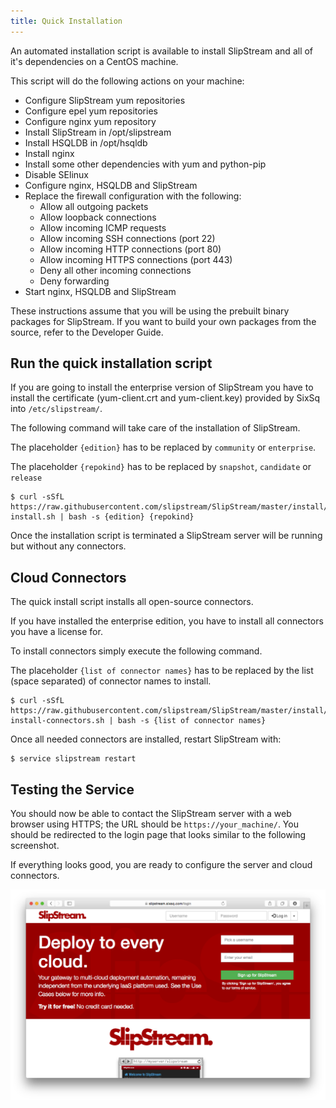 ```yaml
---
title: Quick Installation
---
```


An automated installation script is available to install SlipStream and all of
it's dependencies on a CentOS machine.

This script will do the following actions on your machine:

- Configure SlipStream yum repositories
- Configure epel yum repositories
- Configure nginx yum repository
- Install SlipStream in /opt/slipstream
- Install HSQLDB in /opt/hsqldb
- Install nginx
- Install some other dependencies with yum and python-pip
- Disable SElinux
- Configure nginx, HSQLDB and SlipStream
- Replace the firewall configuration with the following:
  - Allow all outgoing packets
  - Allow loopback connections
  - Allow incoming ICMP requests
  - Allow incoming SSH connections (port 22)
  - Allow incoming HTTP connections (port 80)
  - Allow incoming HTTPS connections (port 443)
  - Deny all other incoming connections
  - Deny forwarding
- Start nginx, HSQLDB and SlipStream

These instructions assume that you will be using the prebuilt binary
packages for SlipStream.  If you want to build your own packages from
the source, refer to the Developer Guide.


## Run the quick installation script

If you are going to install the enterprise version of SlipStream you have
to install the certificate (yum-client.crt and yum-client.key) provided by
SixSq into `/etc/slipstream/`.

The following command will take care of the installation of SlipStream.

The placeholder `{edition}` has to be replaced by `community` or
`enterprise`.

The placeholder `{repokind}` has to be replaced by `snapshot`,
`candidate` or `release`

    $ curl -sSfL https://raw.githubusercontent.com/slipstream/SlipStream/master/install/slipstream-install.sh | bash -s {edition} {repokind}

Once the installation script is terminated a SlipStream server will be
running but without any connectors.

## Cloud Connectors

The quick install script installs all open-source connectors.

If you have installed the enterprise edition, you have to install all
connectors you have a license for.

To install connectors simply execute the following command.

The placeholder `{list of connector names}` has to be replaced by the
list (space separated) of connector names to install.

    $ curl -sSfL https://raw.githubusercontent.com/slipstream/SlipStream/master/install/ss-install-connectors.sh | bash -s {list of connector names}

Once all needed connectors are installed, restart SlipStream with:

    $ service slipstream restart

## Testing the Service

You should now be able to contact the SlipStream server with a web
browser using HTTPS; the URL should be `https://your_machine/`.
You should be redirected to the login page that looks similar to
the following screenshot.

If everything looks good, you are ready to configure the server and
cloud connectors.

![SlipStream Login Page](images/screenshot-login.png)


